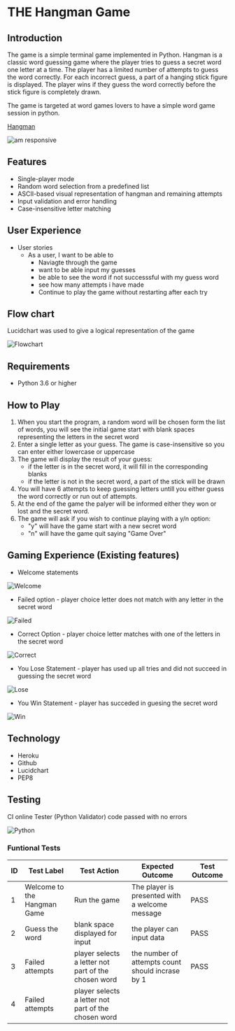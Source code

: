 # THE Hangman Game
## Introduction
The game is a simple terminal game implemented in Python. Hangman is a classic word guessing game where the player tries to guess a secret word one letter at a time. The player has a limited number of attempts to guess the word correctly. For each incorrect guess, a part of a hanging stick figure is displayed. The player wins if they guess the word correctly before the stick figure is completely drawn.

The game is targeted at word games lovers to have a simple word game session in python.

[Hangman](https://dashboard.heroku.com/apps/project-3-milestone-hangman)

![am responsive](documentation/amiresponsive.png)

## Features
* Single-player mode
* Random word selection from a predefined list
* ASCII-based visual representation of hangman and remaining attempts
* Input validation and error handling
* Case-insensitive letter matching

## User Experience
* User stories
    * As a user, I want to be able to 
        *  Naviagte through the game 
        * want to be able input my guesses
        * be able to see the word if not successsful with my guess word
        * see how many attempts i have made
        * Continue to play the game without restarting after each try


## Flow chart
Lucidchart was used to give a logical representation of the game

![Flowchart](documentation/hangmanflow.png)



## Requirements
* Python 3.6 or higher

## How to Play
1. When you start the program, a random word will be chosen form the list of words, you will see the initial game   start with blank spaces representing the letters in the secret word
2. Enter a single letter as your guess. The game is case-insensitive so you can enter either lowercase or uppercase
3. The game will display the result of your guess:
    * if the letter is in the secret word, it will fill in the corresponding blanks
    * if the letter is not in the secret word, a part of the stick will be drawn
4. You will have 6 attempts to keep guessing letters untill you either guess the word correctly or run out of attempts.
5. At the end of the game the palyer will be informed either they won or lost and the secret word.
6. The game will ask if you wish to continue playing with a y/n option:
    * "y" will have the game start with a new secret word
    * "n" will have the game quit saying "Game Over"


## Gaming Experience (Existing features)

* Welcome statements 

![Welcome](documentation/welcome.png)


* Failed option - player choice letter does not match with any letter in the secret word

![Failed](documentation/failedoption.png)


* Correct Option - player choice letter matches with one of the letters in the secret word


![Correct](documentation/rightoption.png)

* You Lose Statement - player has used up all tries and did not succeed in guessing the secret word

![Lose](documentation/youloose.png)


* You Win Statement - player has succeded in guesing the secret word


![Win](documentation/youwin.png)


## Technology
* Heroku
* Github
* Lucidchart
* PEP8 

## Testing

CI online Tester (Python Validator) code passed with no errors

![Python](documentation/cipythonvalidator.png)


### Funtional Tests

ID| Test Label | Test Action | Expected Outcome | Test Outcome
--- | --- | --- | --- | --- |
 1| Welcome to the Hangman Game | Run the game | The player is presented with a welcome message | PASS
2| Guess the word| blank space displayed for input | the player can input data | PASS
3| Failed attempts| player selects a letter not part of the chosen word | the number of attempts count should incrase by 1 | PASS
4| Failed attempts | player selects a letter not part of the chosen word | 

